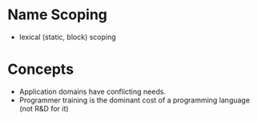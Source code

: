 # Name Scoping
- lexical (static, block) scoping

# Concepts
- Application domains have conflicting needs.
- Programmer training is the dominant cost of a programming language (not R&D for it)
